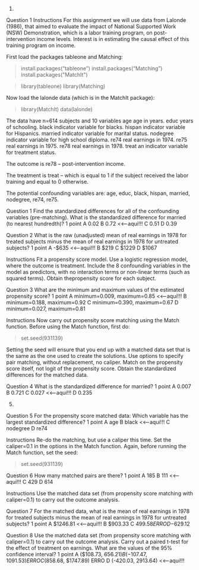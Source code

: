1.
Question 1
Instructions
For this assignment we will use data from Lalonde (1986), that aimed to evaluate the impact of  National Supported Work (NSW) Demonstration, which is a labor training program, on post-intervention income levels. Interest is in estimating the causal effect of this training program on income.

First load the packages tableone and Matching:

>install.packages(“tableone”)
>install.packages(“Matching”)
>install.packages("MatchIt")

> library(tableone)
> library(Matching)

Now load the lalonde data (which is in the MatchIt package):
>library(MatchIt)
>  data(lalonde)

The data have n=614 subjects and 10 variables
age age in years. 
educ years of schooling. 
black indicator variable for blacks. 
hispan indicator variable for Hispanics. 
married indicator variable for marital status. 
nodegree indicator variable for high school diploma. 
re74 real earnings in 1974. 
re75 real earnings in 1975. 
re78 real earnings in 1978. 
treat an indicator variable for treatment status.

The outcome is
re78 – post-intervention income.

The treatment is
treat – which is equal to 1 if the subject received the labor training and equal to 0 otherwise.

The potential confounding
variables are: age, educ, black, hispan, married, nodegree, re74, re75.

Question 1
Find the standardized differences for all of the confounding variables (pre-matching). What is the standardized difference for married (to nearest hundredth)?    1 point
A 0.02
B 0.72 <<--aqui!!!
C 0.51
D 0.39

Question 2
What is the raw (unadjusted) mean of real earnings in 1978 for treated subjects minus the mean of real earnings in 1978 for untreated subjects?     1 point
A -$635 <<--aqui!!!
B $219
C $1229
D $1067

Instructions Fit a propensity score model. Use a logistic regression model, where the outcome is treatment. Include the 8 confounding variables in the model as predictors, with no interaction terms or non-linear terms (such as squared terms). Obtain thepropensity score for each subject.

Question 3
What are the minimum and maximum values of the estimated propensity score?    1 point
A minimum=0.009, maximum=0.85  <<--aqui!!!
B minimum=0.188, maximum=0.92
C minimum=0.390, maximum=0.67
D minimum=0.027, maximum=0.81

Instructions
Now carry out propensity score matching using the Match function. Before using the Match function, first do:

>set.seed(931139)

Setting the seed will ensure that you end up with a matched data set that is the same as the one used to create the solutions.
Use options to specify pair matching, without replacement, no caliper. 
Match on the propensity score itself, not logit of the propensity score.  Obtain the standardized differences for the matched data.

Question 4
What is the standardized difference for married?     1 point
A 0.007
B 0.721
C 0.027  <<--aqui!!!
D 0.235

5.
Question 5
For the propensity score matched data: Which variable has the largest standardized difference?     1 point
A age
B black <<--aqui!!!
C nodegree
D re74

Instructions
Re-do the matching, but use a caliper this time. Set the caliper=0.1 in the options in the Match function.
Again, before running the Match function, set the seed:

>set.seed(931139)

Question 6
How many matched pairs are there? 1 point
A 185
B 111 <<--aqui!!!
C 429
D 614

Instructions
Use the matched data set (from propensity score matching with caliper=0.1) to carry out the outcome analysis. 

Question 7
For the matched data, what is the mean of real earnings in 1978 for treated subjects minus the mean of real earnings in 1978 for untreated subjects? 1 point
A $1246.81  <<--aqui!!!
B $903.33
C $499.58 ERRO
D -$629.12

Question 8
Use the matched data set (from propensity score matching with caliper=0.1) to carry out the outcome analysis.
Carry out a paired t-test for the effect of treatment on earnings. What are the values of the 95% confidence interval? 1 point
A ($108.73, $656.21) 
B (-$107.47, $1091.53) ERRO
C ($858.68, $1747.89) ERRO
D (-420.03, 2913.64) <<--aqui!!!